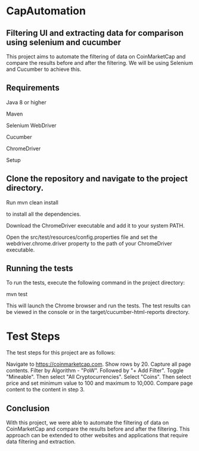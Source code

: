 # CapAutomation

## Filtering UI and extracting data for comparison using selenium and cucumber

This project aims to automate the filtering of data on CoinMarketCap and compare the results before and after the filtering. We will be using Selenium and Cucumber to achieve this.

## Requirements
Java 8 or higher

Maven

Selenium WebDriver

Cucumber

ChromeDriver

Setup

## Clone the repository and navigate to the project directory.

Run mvn clean install

 to install all the dependencies.

Download the ChromeDriver executable and add it to your system PATH.

Open the src/test/resources/config.properties file and set the webdriver.chrome.driver property to the path of your ChromeDriver executable.

## Running the tests

To run the tests, execute the following command in the project directory:

mvn test

This will launch the Chrome browser and run the tests. The test results can be viewed in the console or in the target/cucumber-html-reports directory.

# Test Steps

The test steps for this project are as follows:

Navigate to https://coinmarketcap.com.
Show rows by 20.
Capture all page contents.
Filter by Algorithm - "PoW".
Followed by "+ Add Filter".
Toggle "Mineable".
Then select "All Cryptocurrencies".
Select "Coins".
Then select price and set minimum value to 100 and maximum to 10,000.
Compare page content to the content in step 3.

## Conclusion

With this project, we were able to automate the filtering of data on CoinMarketCap and compare the results before and after the filtering. This approach can be extended to other websites and applications that require data filtering and extraction.
